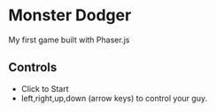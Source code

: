 # Monster Dodger
My first game built with Phaser.js

## Controls
- Click to Start
- left,right,up,down (arrow keys) to control your guy.
